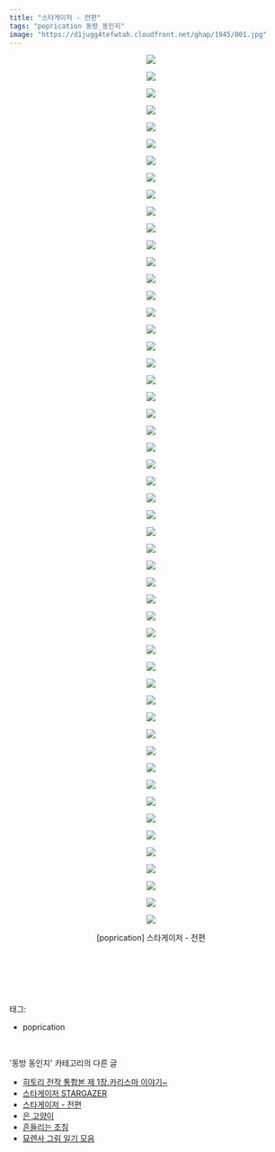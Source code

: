 ```yaml
---
title: "스타게이저 - 전편"
tags: "poprication 동방_동인지"
image: "https://d1jugg4tefwtah.cloudfront.net/ghap/1945/001.jpg"
---
```

<div class="article">
<p style="text-align: center; clear: none; float: none;"><img src="{{ site.imgserver11 }}/ghap/1945/001.jpg"/></p>
<p style="text-align: center; clear: none; float: none;"><img src="{{ site.imgserver11 }}/ghap/1945/002.jpg"/></p>
<p style="text-align: center; clear: none; float: none;"><img src="{{ site.imgserver11 }}/ghap/1945/003.jpg"/></p>
<p style="text-align: center; clear: none; float: none;"><img src="{{ site.imgserver11 }}/ghap/1945/004.jpg"/></p>
<p style="text-align: center; clear: none; float: none;"><img src="{{ site.imgserver11 }}/ghap/1945/005.jpg"/></p>
<p style="text-align: center; clear: none; float: none;"><img src="{{ site.imgserver11 }}/ghap/1945/006.jpg"/></p>
<p style="text-align: center; clear: none; float: none;"><img src="{{ site.imgserver11 }}/ghap/1945/007.jpg"/></p>
<p style="text-align: center; clear: none; float: none;"><img src="{{ site.imgserver11 }}/ghap/1945/008.jpg"/></p>
<p style="text-align: center; clear: none; float: none;"><img src="{{ site.imgserver11 }}/ghap/1945/009.jpg"/></p>
<p style="text-align: center; clear: none; float: none;"><img src="{{ site.imgserver11 }}/ghap/1945/010.jpg"/></p>
<p style="text-align: center; clear: none; float: none;"><img src="{{ site.imgserver11 }}/ghap/1945/011.jpg"/></p>
<p style="text-align: center; clear: none; float: none;"><img src="{{ site.imgserver11 }}/ghap/1945/012.jpg"/></p>
<p style="text-align: center; clear: none; float: none;"><img src="{{ site.imgserver11 }}/ghap/1945/013.jpg"/></p>
<p style="text-align: center; clear: none; float: none;"><img src="{{ site.imgserver11 }}/ghap/1945/014.jpg"/></p>
<p style="text-align: center; clear: none; float: none;"><img src="{{ site.imgserver11 }}/ghap/1945/015.jpg"/></p>
<p style="text-align: center; clear: none; float: none;"><img src="{{ site.imgserver11 }}/ghap/1945/016.jpg"/></p>
<p style="text-align: center; clear: none; float: none;"><img src="{{ site.imgserver11 }}/ghap/1945/017.jpg"/></p>
<p style="text-align: center; clear: none; float: none;"><img src="{{ site.imgserver11 }}/ghap/1945/018.jpg"/></p>
<p style="text-align: center; clear: none; float: none;"><img src="{{ site.imgserver11 }}/ghap/1945/019.jpg"/></p>
<p style="text-align: center; clear: none; float: none;"><img src="{{ site.imgserver11 }}/ghap/1945/020.jpg"/></p>
<p style="text-align: center; clear: none; float: none;"><img src="{{ site.imgserver11 }}/ghap/1945/021.jpg"/></p>
<p style="text-align: center; clear: none; float: none;"><img src="{{ site.imgserver11 }}/ghap/1945/022.jpg"/></p>
<p style="text-align: center; clear: none; float: none;"><img src="{{ site.imgserver11 }}/ghap/1945/023.jpg"/></p>
<p style="text-align: center; clear: none; float: none;"><img src="{{ site.imgserver11 }}/ghap/1945/024.jpg"/></p>
<p style="text-align: center; clear: none; float: none;"><img src="{{ site.imgserver11 }}/ghap/1945/025.jpg"/></p>
<p style="text-align: center; clear: none; float: none;"><img src="{{ site.imgserver11 }}/ghap/1945/026.jpg"/></p>
<p style="text-align: center; clear: none; float: none;"><img src="{{ site.imgserver11 }}/ghap/1945/027.jpg"/></p>
<p style="text-align: center; clear: none; float: none;"><img src="{{ site.imgserver11 }}/ghap/1945/028.jpg"/></p>
<p style="text-align: center; clear: none; float: none;"><img src="{{ site.imgserver11 }}/ghap/1945/029.jpg"/></p>
<p style="text-align: center; clear: none; float: none;"><img src="{{ site.imgserver11 }}/ghap/1945/030.jpg"/></p>
<p style="text-align: center; clear: none; float: none;"><img src="{{ site.imgserver11 }}/ghap/1945/031.jpg"/></p>
<p style="text-align: center; clear: none; float: none;"><img src="{{ site.imgserver11 }}/ghap/1945/032.jpg"/></p>
<p style="text-align: center; clear: none; float: none;"><img src="{{ site.imgserver11 }}/ghap/1945/033.jpg"/></p>
<p style="text-align: center; clear: none; float: none;"><img src="{{ site.imgserver11 }}/ghap/1945/034.jpg"/></p>
<p style="text-align: center; clear: none; float: none;"><img src="{{ site.imgserver11 }}/ghap/1945/035.jpg"/></p>
<p style="text-align: center; clear: none; float: none;"><img src="{{ site.imgserver11 }}/ghap/1945/036.jpg"/></p>
<p style="text-align: center; clear: none; float: none;"><img src="{{ site.imgserver11 }}/ghap/1945/037.jpg"/></p>
<p style="text-align: center; clear: none; float: none;"><img src="{{ site.imgserver11 }}/ghap/1945/038.jpg"/></p>
<p style="text-align: center; clear: none; float: none;"><img src="{{ site.imgserver11 }}/ghap/1945/039.jpg"/></p>
<p style="text-align: center; clear: none; float: none;"><img src="{{ site.imgserver11 }}/ghap/1945/040.jpg"/></p>
<p style="text-align: center; clear: none; float: none;"><img src="{{ site.imgserver11 }}/ghap/1945/041.jpg"/></p>
<p style="text-align: center; clear: none; float: none;"><img src="{{ site.imgserver11 }}/ghap/1945/042.jpg"/></p>
<p style="text-align: center; clear: none; float: none;"><img src="{{ site.imgserver11 }}/ghap/1945/043.jpg"/></p>
<p style="text-align: center; clear: none; float: none;"><img src="{{ site.imgserver11 }}/ghap/1945/044.jpg"/></p>
<p style="text-align: center; clear: none; float: none;"><img src="{{ site.imgserver11 }}/ghap/1945/045.jpg"/></p>
<p style="text-align: center; clear: none; float: none;"><img src="{{ site.imgserver11 }}/ghap/1945/046.jpg"/></p>
<p style="text-align: center; clear: none; float: none;"><img src="{{ site.imgserver11 }}/ghap/1945/047.jpg"/></p>
<p style="text-align: center; clear: none; float: none;"><img src="{{ site.imgserver11 }}/ghap/1945/048.jpg"/></p>
<p style="text-align: center; clear: none; float: none;"><img src="{{ site.imgserver11 }}/ghap/1945/049.jpg"/></p>
<p style="text-align: center; clear: none; float: none;"><img src="{{ site.imgserver11 }}/ghap/1945/050.jpg"/></p>
<p style="text-align: center; clear: none; float: none;"><img src="{{ site.imgserver11 }}/ghap/1945/051.jpg"/></p>
<p style="text-align: center; clear: none; float: none;"><img src="{{ site.imgserver11 }}/ghap/1945/052.jpg"/></p>
<p style="text-align: center; clear: none; float: none;">[poprication] 스타게이저 - 전편</p>
<p style="text-align: center; clear: none; float: none;"><br/></p>
<p><br/></p>
</div><br/>
<div class="tagTrail">
<p>태그: </p>
<ul>
<li>poprication</li>
</ul>
</div><br/>
<div class="another">
<p>'동방 동인지' 카테고리의 다른 글</p>
<ul>
<li><a href="/ghap_1947">히토리 전작 통합본 제 1장.카리스마 이야기~</a></li>
<li><a href="/ghap_1946">스타게이저 STARGAZER</a></li>
<li><a href="/ghap_1945">스타게이저 - 전편</a></li>
<li><a href="/ghap_1944">은 고양이</a></li>
<li><a href="/ghap_1943">흔들리는 초침</a></li>
<li><a href="/ghap_1941">묘렌사 그림 일기 모음</a></li>
</ul>
</div><br/>
<div class="cb_module cb_fluid">
<div class="cb_wrt cb_profile">
</div><!-- commentList close -->
</div><br/>
